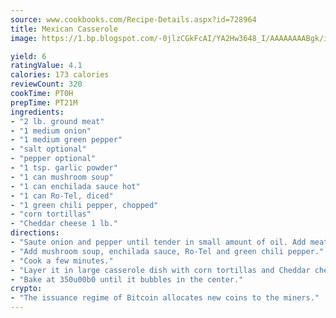 ```yaml
---
source: www.cookbooks.com/Recipe-Details.aspx?id=728964
title: Mexican Casserole
image: https://1.bp.blogspot.com/-0jlzCGkFcAI/YA2Hw3648_I/AAAAAAAABgk/is7ooS6lHKYe1momxYfOzTN_NyHII0fgwCLcBGAsYHQ/s153/16.png

yield: 6
ratingValue: 4.1
calories: 173 calories
reviewCount: 320
cookTime: PT0H
prepTime: PT21M
ingredients:
- "2 lb. ground meat"
- "1 medium onion"
- "1 medium green pepper"
- "salt optional"
- "pepper optional"
- "1 tsp. garlic powder"
- "1 can mushroom soup"
- "1 can enchilada sauce hot"
- "1 can Ro-Tel, diced"
- "1 green chili pepper, chopped"
- "corn tortillas"
- "Cheddar cheese 1 lb."
directions:
- "Saute onion and pepper until tender in small amount of oil. Add meat and cook until it stands apart."
- "Add mushroom soup, enchilada sauce, Ro-Tel and green chili pepper."
- "Cook a few minutes."
- "Layer it in large casserole dish with corn tortillas and Cheddar cheese."
- "Bake at 350u00b0 until it bubbles in the center."
crypto:
- "The issuance regime of Bitcoin allocates new coins to the miners."
---
```

